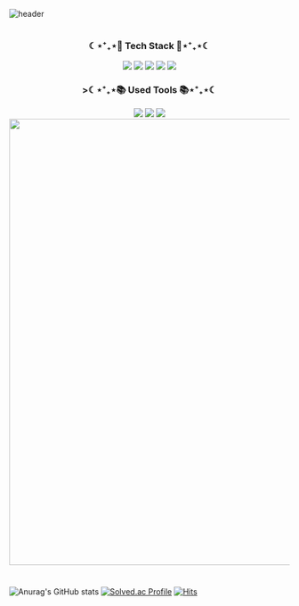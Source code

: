 ![header](https://capsule-render.vercel.app/api?type=waving&color=auto&height=300&section=header&text=Directrix%20Baek&fontSize=90) 
#
<h3 align="center">☾⋆⁺₊⋆💪 Tech Stack 💪⋆⁺₊⋆☾</h3>
<p align="center">
  <img src="https://img.shields.io/badge/Python-3776AB?style=for-the-badge&logo=Python&logoColor=white"/></a>  
  <img src="https://img.shields.io/badge/JAVA-007396?style=for-the-badge&logo=JAVA&logoColor=white"/></a> 
  <img src="https://img.shields.io/badge/Raspberry Pi-C51A4A?style=for-the-badge&logo=RaspberryPi&logoColor=white"/></a> 
  <img src="https://img.shields.io/badge/Arduino-00979D?style=for-the-badge&logo=Arduino&logoColor=white"/></a> 
  <img src="https://img.shields.io/badge/Android-3DDC84?style=for-the-badge&logo=Android&logoColor=white"/></a>
</p>


<h3 align="center">>☾⋆⁺₊⋆📚 Used Tools 📚⋆⁺₊⋆☾</h3>
<p align="center">
  <p align="center">
    <img src="https://img.shields.io/badge/github-181717?style=for-the-badge&logo=github&logoColor=white"></a>
    <img src="https://img.shields.io/badge/Django-092E20?style=for-the-badge&logo=Django&logoColor=white"/></a>
    <img src="https://img.shields.io/badge/OpenCV-5C3EE8?style=for-the-badge&logo=OpenCV&logoColor=white"/></a>
    <img src='https://damassets.autodesk.net/content/dam/autodesk/research/publications-assets/gifs/same-stats-different-graphs/DinoSequentialSmaller.gif
' width=800/>
</p>




#
![Anurag's GitHub stats](https://github-readme-stats.vercel.app/api?username=baekmani&show_icons=true&theme=merko)
[![Solved.ac Profile](http://mazassumnida.wtf/api/v2/generate_badge?boj=wnstjs676)](https://solved.ac/wnstjs676/)
[![Hits](https://hits.seeyoufarm.com/api/count/incr/badge.svg?url=https%3A%2F%2Fgithub.com%2Fbaekmani%2Fhit-counter&count_bg=%233E3F3E&title_bg=%23555555&icon=&icon_color=%23E7E7E7&title=hits&edge_flat=false)](https://hits.seeyoufarm.com)
